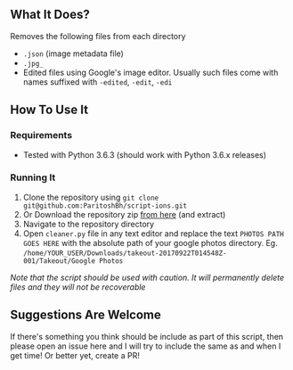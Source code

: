 ## What It Does?

Removes the following files from each directory

- `.json` (image metadata file)
- `.jpg_`
- Edited files using Google's image editor. Usually such files come with names suffixed with `-edited`, `-edit`, `-edi`

## How To Use It

### Requirements

- Tested with Python 3.6.3 (should work with Python 3.6.x releases)

### Running It

1. Clone the repository using `git clone git@github.com:ParitoshBh/script-ions.git`
1. Or Download the repository zip [from here]() (and extract)
1. Navigate to the repository directory
1. Open `cleaner.py` file in any text editor and replace the text `PHOTOS PATH GOES HERE` with the absolute path of your google photos directory. Eg. `/home/YOUR_USER/Downloads/takeout-20170922T014548Z-001/Takeout/Google Photos`

_Note that the script should be used with caution. It will permanently delete files and they will not be recoverable_

## Suggestions Are Welcome

If there's something you think should be include as part of this script, then please open an issue here and I will try to include the same as and when I get time! Or better yet, create a PR!